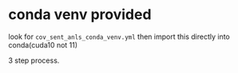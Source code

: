 # conda venv provided

look for `cov_sent_anls_conda_venv.yml` then import this directly into conda(cuda10 not 11)

3 step process.


